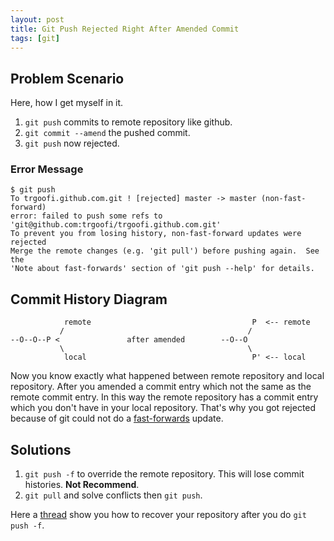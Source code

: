 ```yaml
---
layout: post
title: Git Push Rejected Right After Amended Commit
tags: [git]
---
```


## Problem Scenario
Here, how I get myself in it.
1. `git push` commits to remote repository like github.
2. `git commit --amend` the pushed commit.
3. `git push` now rejected.

### Error Message 

    $ git push  
    To trgoofi.github.com.git ! [rejected] master -> master (non-fast-forward)  
    error: failed to push some refs to 'git@github.com:trgoofi/trgoofi.github.com.git'
    To prevent you from losing history, non-fast-forward updates were rejected
    Merge the remote changes (e.g. 'git pull') before pushing again.  See the
    'Note about fast-forwards' section of 'git push --help' for details.

## Commit History Diagram

                remote                                    P  <-- remote
               /                                         /
    --O--O--P <               after amended        --O--O
               \                                         \
                local                                     P' <-- local


Now you know exactly what happened between remote repository and local repository.
After you amended a commit entry which not the same as the remote commit entry.
In this way the remote repository has a commit entry which you don't have in your local repository.
That's why you got rejected because of git could not do a [fast-forwards] update.


## Solutions
1. `git push -f` to override the remote repository. This will lose commit histories. **Not Recommend**.
2. `git pull` and solve conflicts then `git push`.

Here a [thread] show you how to recover your repository after you do `git push -f`.


[fast-forwards]: http://git-scm.com/docs/git-push#_note_about_fast-forwards "Note about fast-forwards"
[thread]: http://stackoverflow.com/a/432518
